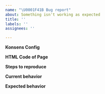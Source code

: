 ```yaml
---
name: "\U0001F41B Bug report"
about: Something isn't working as expected
title: ''
labels: ''
assignees: ''

---
```


**Konsens Config**

<!--
Your Konsens config that causes problems (if this is a config-related problem).
-->

**HTML Code of Page**

<!--
The HTML page (simplified / stripped down or as a link) that you use Konsens on.
-->

**Steps to reproduce**

<!--
A step by step description of how to get to the error state.
Can you upload your config as a Gist? https://gist.github.com/
Can you create a minimal repository to reproduce the error?
-->

**Current behavior**

<!--
A clear and concise description of what the bug is.
Please include any JavaScript errors.
-->

**Expected behavior**

<!--
What did you expect to happen?
-->
